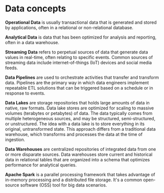 # Data concepts

**Operational Data** is usually transactional data that is generated and stored by applications, often in a relational or non-relational database. 

**Analytical Data** is data that has been optimized for analysis and reporting, often in a data warehouse.

**Streaming Data** refers to perpetual sources of data that generate data values in real-time, often relating to specific events. Common sources of streaming data include internet-of-things (IoT) devices and social media feeds.

**Data Pipelines** are used to orchestrate activities that transfer and transform data. Pipelines are the primary way in which data engineers implement repeatable ETL solutions that can be triggered based on a schedule or in response to events.

**Data Lakes** are storage repositories that holds large amounts of data in native, raw formats. Data lake stores are optimized for scaling to massive volumes (terabytes or petabytes) of data. The data typically comes from multiple heterogeneous sources, and may be structured, semi-structured, or unstructured. The idea with a data lake is to store everything in its original, untransformed state. This approach differs from a traditional data warehouse, which transforms and processes the data at the time of ingestion.

**Data Warehouses** are centralized repositories of integrated data from one or more disparate sources. Data warehouses store current and historical data in relational tables that are organized into a schema that optimizes performance for analytical queries.

**Apache Spark** is a parallel processing framework that takes advantage of in-memory processing and a distributed file storage. It's a common open-source software (OSS) tool for big data scenarios.
